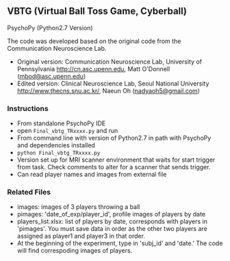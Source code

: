 ## VBTG (Virtual Ball Toss Game, Cyberball)
PsychoPy (Python2.7 Version)

The code was developed based on the original code from the Communication Neuroscience Lab.
* Original version: Communication Neuroscience Lab, University of Pennsylvania http://cn.asc.upenn.edu, Matt O'Donnell (mbod@asc.upenn.edu)
* Edited version: Clinical Neuroscience Lab, Seoul National University http://www.thecns.snu.ac.kr/, Naeun Oh (nadyaoh5@gmail.com)

### Instructions
* From standalone PsychoPy IDE
* open `Final_vbtg_TRxxxx.py` and run
* From command line with version of Python2.7 in path with PsychoPy and dependencies installed
* `python Final_vbtg_TRxxxx.py`
* Version set up for MRI scanner environment that waits for start trigger from task. Check comments to alter for a scanner that sends trigger.
* Can read player names and images from external file

### Related Files
* images: images of 3 players throwing a ball
* pimages: 'date_of_exp/player_id', profile images of players by date
* players_list.xlsx: list of players by date, corresponds with players in 'pimages'. You must save data in order as the other two players are assigned as player1 and player3 in that order.
* At the beginning of the experiment, type in 'subj_id' and 'date.' The code will find correspoding images of players.
